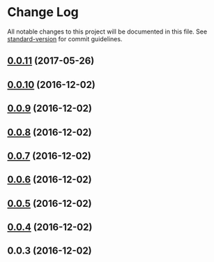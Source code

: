 # Change Log

All notable changes to this project will be documented in this file. See [standard-version](https://github.com/conventional-changelog/standard-version) for commit guidelines.

<a name="0.0.11"></a>
## [0.0.11](https://github.com/produtoreativo/reactivo/compare/v0.0.10...v0.0.11) (2017-05-26)



<a name="0.0.10"></a>
## [0.0.10](https://github.com/produtoreativo/reactivo/compare/v0.0.9...v0.0.10) (2016-12-02)



<a name="0.0.9"></a>
## [0.0.9](https://github.com/produtoreativo/reactivo/compare/v0.0.8...v0.0.9) (2016-12-02)



<a name="0.0.8"></a>
## [0.0.8](https://github.com/produtoreativo/reactivo/compare/v0.0.7...v0.0.8) (2016-12-02)



<a name="0.0.7"></a>
## [0.0.7](https://github.com/produtoreativo/reactivo/compare/v0.0.6...v0.0.7) (2016-12-02)



<a name="0.0.6"></a>
## [0.0.6](https://github.com/produtoreativo/reactivo/compare/v0.0.5...v0.0.6) (2016-12-02)



<a name="0.0.5"></a>
## [0.0.5](https://github.com/produtoreativo/reactivo/compare/v0.0.4...v0.0.5) (2016-12-02)



<a name="0.0.4"></a>
## [0.0.4](https://github.com/produtoreativo/reactivo/compare/v0.0.3...v0.0.4) (2016-12-02)



<a name="0.0.3"></a>
## 0.0.3 (2016-12-02)
